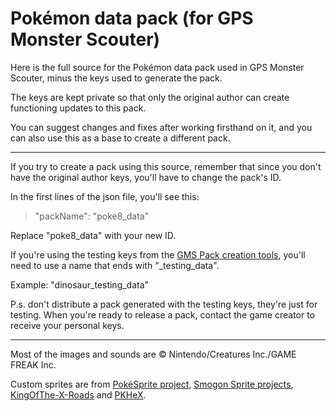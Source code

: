 # Pokémon data pack (for GPS Monster Scouter)

Here is the full source for the Pokémon data pack used in GPS Monster Scouter, minus the keys used to generate the pack.

The keys are kept private so that only the original author can create functioning updates to this pack.

You can suggest changes and fixes after working firsthand on it, and you can also use this as a base to create a different pack.

-------

If you try to create a pack using this source, remember that since you don't have the original author keys, you'll have to change the pack's ID.

In the first lines of the json file, you'll see this:
> "packName": "poke8_data"

Replace "poke8_data" with your new ID.

If you're using the testing keys from the [GMS Pack creation tools](http://gpsmonsterscouter.altervista.org/), you'll need to use a name that ends with "_testing_data".

Example: "dinosaur_testing_data"

P.s. don't distribute a pack generated with the testing keys, they're just for testing. When you're ready to release a pack, contact the game creator to receive your personal keys.

---------

Most of the images and sounds are © Nintendo/Creatures Inc./GAME FREAK Inc.

Custom sprites are from [PokéSprite project](https://github.com/msikma/pokesprite), [Smogon Sprite projects](https://www.smogon.com/forums/forums/smeargles-laptop.325/), [KingOfThe-X-Roads](https://www.deviantart.com/kingofthe-x-roads/art/Hisui-Pokemon-Sprites-889273130) and [PKHeX](https://github.com/kwsch/PKHeX).
